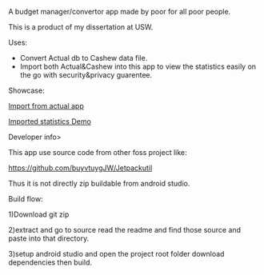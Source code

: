 A budget manager/convertor app made by poor for all poor people.

This is a product of my dissertation at USW.

Uses:
- Convert Actual db to Cashew data file.
- Import both Actual&Cashew into this app to view the statistics easily on the go with security&privacy guarentee.

Showcase:

[Import from actual app](demovid/showimport.gif)

[Imported statistics Demo](demovid/checkstats_out.gif)

Developer info>

This app use source code from other foss project like:

https://github.com/buyvtuygJW/Jetpackutil

Thus it is not directly zip buildable from android studio.

Build flow:

1)Download git zip

2)extract and go to source read the readme and find those source and paste into that directory.

3)setup android studio and open the project root folder download dependencies then build.
